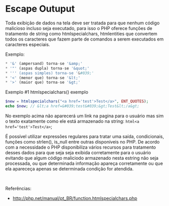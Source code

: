 # Escape Outuput

Toda exibição de dados na tela deve ser tratada para que nenhum código malicioso incluso seja executado,
para isso o PHP oferece funções de tratamento de string como htmlspecialchars, htmlentities que convertem 
todos os caracteres que fazem parte de comandos a serem executados em caracteres especiais.

Exemplo:

```php
* '&' (ampersand) torna-se '&amp;'
* '"' (aspas dupla) torna-se '&quot;'
* ''' (aspas simples) torna-se '&#039;'
* '<' (menor que) torna-se '&lt;'
* '>' (maior que) torna-se '&gt;'
```

Exemplo #1 htmlspecialchars() exemplo


```php
$new = htmlspecialchars("<a href='test'>Test</a>", ENT_QUOTES);
echo $new; // &lt;a href=&#039;test&#039;&gt;Test&lt;/a&gt; 
```

No exemplo acima não aparecerá um link na pagina para o usuário mas sim o texto 
exatamente como ele está armazenado na string: ```html<a href='test'>Test</a>```;

É possível utilizar expressões regulares para tratar uma saída, condicionais, funções como
strlen(), is_null entre outras disponíveis no PHP. De acordo com a necessidade o 
PHP disponibiliza vários recursos para tratamento desses dados para que seja seja 
exibida corretamente para o usuário evitando que algum código maliciodo armazenado nesta
estring não seja processada, ou que determinada informação apareça corretamente ou que ela 
apareceça apenas se determinada condição for atendida.

<br />

Referências:

 * http://php.net/manual/pt_BR/function.htmlspecialchars.php
